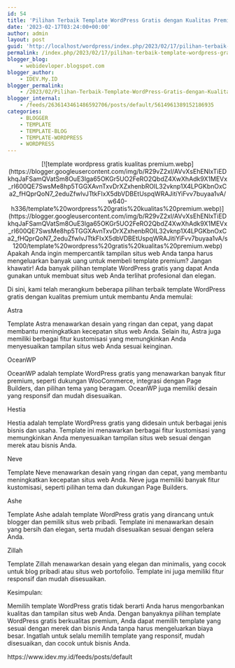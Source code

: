 ```yaml
---
id: 54
title: 'Pilihan Terbaik Template WordPress Gratis dengan Kualitas Premium'
date: '2023-02-17T03:24:00+00:00'
author: admin
layout: post
guid: 'http://localhost/wordpress/index.php/2023/02/17/pilihan-terbaik-template-wordpress-gratis-dengan-kualitas-premium/'
permalink: /index.php/2023/02/17/pilihan-terbaik-template-wordpress-gratis-dengan-kualitas-premium/
blogger_blog:
    - webidevloper.blogspot.com
blogger_author:
    - IDEV.My.ID
blogger_permalink:
    - /2023/02/Pilihan-Terbaik-Template-WordPress-Gratis-dengan-Kualitas-Premium.html
blogger_internal:
    - /feeds/2636143461486592706/posts/default/5614961389152186935
categories:
    - BLOGGER
    - TEMPLATE
    - TEMPLATE-BLOG
    - TEMPLATE-WORDPRESS
    - WORDPRESS
---
```


<div style="clear: both; text-align: center;">[![template wordpress gratis kualitas premium.webp](https://blogger.googleusercontent.com/img/b/R29vZ2xl/AVvXsEhENlxTiEDkhqJaFSamQVatSm8OuE3Iga65OKGr5UO2FeRO2QbdZ4XwXhAdk9X1MEVx_rI600QE7SwsMe8hp5TGGXAvnTxvDrXZxhenbROIL32vknp1X4LPGKbnOxCa2_fHQprQoN7_2eduZfwlvJTtkFIxX5dbVDBEtUspqWRAJitiYiFvv7buyaa1vA/w640-h336/template%20wordpress%20gratis%20kualitas%20premium.webp)](https://blogger.googleusercontent.com/img/b/R29vZ2xl/AVvXsEhENlxTiEDkhqJaFSamQVatSm8OuE3Iga65OKGr5UO2FeRO2QbdZ4XwXhAdk9X1MEVx_rI600QE7SwsMe8hp5TGGXAvnTxvDrXZxhenbROIL32vknp1X4LPGKbnOxCa2_fHQprQoN7_2eduZfwlvJTtkFIxX5dbVDBEtUspqWRAJitiYiFvv7buyaa1vA/s1200/template%20wordpress%20gratis%20kualitas%20premium.webp)</div>Apakah Anda ingin mempercantik tampilan situs web Anda tanpa harus mengeluarkan banyak uang untuk membeli template premium? Jangan khawatir! Ada banyak pilihan template WordPress gratis yang dapat Anda gunakan untuk membuat situs web Anda terlihat profesional dan elegan.

Di sini, kami telah merangkum beberapa pilihan terbaik template WordPress gratis dengan kualitas premium untuk membantu Anda memulai:

Astra

Template Astra menawarkan desain yang ringan dan cepat, yang dapat membantu meningkatkan kecepatan situs web Anda. Selain itu, Astra juga memiliki berbagai fitur kustomisasi yang memungkinkan Anda menyesuaikan tampilan situs web Anda sesuai keinginan.

OceanWP

OceanWP adalah template WordPress gratis yang menawarkan banyak fitur premium, seperti dukungan WooCommerce, integrasi dengan Page Builders, dan pilihan tema yang beragam. OceanWP juga memiliki desain yang responsif dan mudah disesuaikan.

Hestia

Hestia adalah template WordPress gratis yang didesain untuk berbagai jenis bisnis dan usaha. Template ini menawarkan berbagai fitur kustomisasi yang memungkinkan Anda menyesuaikan tampilan situs web sesuai dengan merek atau bisnis Anda.

Neve

Template Neve menawarkan desain yang ringan dan cepat, yang membantu meningkatkan kecepatan situs web Anda. Neve juga memiliki banyak fitur kustomisasi, seperti pilihan tema dan dukungan Page Builders.

Ashe

Template Ashe adalah template WordPress gratis yang dirancang untuk blogger dan pemilik situs web pribadi. Template ini menawarkan desain yang bersih dan elegan, serta mudah disesuaikan sesuai dengan selera Anda.

Zillah

Template Zillah menawarkan desain yang elegan dan minimalis, yang cocok untuk blog pribadi atau situs web portofolio. Template ini juga memiliki fitur responsif dan mudah disesuaikan.

Kesimpulan:

Memilih template WordPress gratis tidak berarti Anda harus mengorbankan kualitas dan tampilan situs web Anda. Dengan banyaknya pilihan template WordPress gratis berkualitas premium, Anda dapat memilih template yang sesuai dengan merek dan bisnis Anda tanpa harus mengeluarkan biaya besar. Ingatlah untuk selalu memilih template yang responsif, mudah disesuaikan, dan cocok untuk bisnis Anda.

<div>https://www.idev.my.id/feeds/posts/default</div>